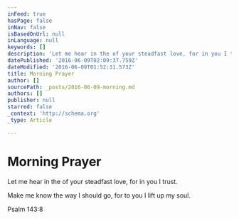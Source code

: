 ```yaml
---
inFeed: true
hasPage: false
inNav: false
isBasedOnUrl: null
inLanguage: null
keywords: []
description: 'Let me hear in the of your steadfast love, for in you I trust.'
datePublished: '2016-06-09T02:09:37.759Z'
dateModified: '2016-06-09T01:52:31.573Z'
title: Morning Prayer
author: []
sourcePath: _posts/2016-06-09-morning.md
authors: []
publisher: null
starred: false
_context: 'http://schema.org'
_type: Article

---
```

# Morning Prayer

Let me hear in the of your steadfast love, for in you I trust.

Make me know the way I should go, for to you I lift up my soul.

Psalm 143:8
